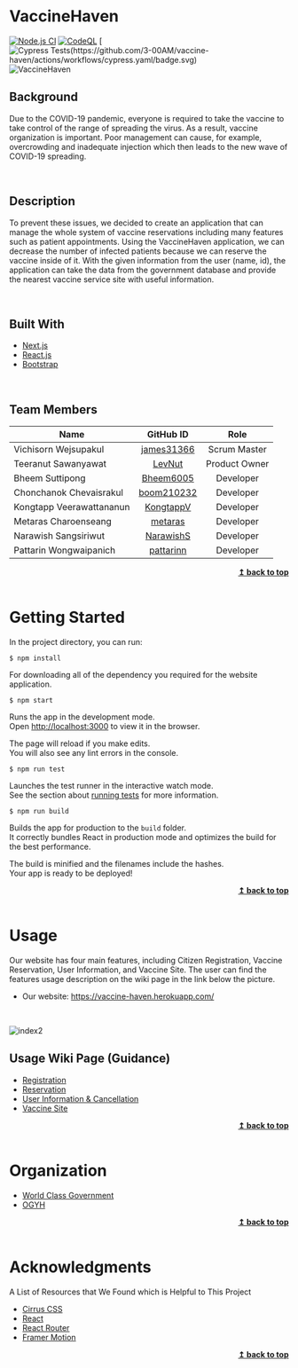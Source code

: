# VaccineHaven

[![Node.js CI](https://github.com/3-00AM/vaccine-haven/actions/workflows/node.js.yml/badge.svg)](https://github.com/3-00AM/vaccine-haven/actions/workflows/node.js.yml)
[![CodeQL](https://github.com/3-00AM/vaccine-haven/actions/workflows/codeql-analysis.yml/badge.svg)](https://github.com/3-00AM/vaccine-haven/actions/workflows/codeql-analysis.yml)
[![Cypress Tests(https://github.com/3-00AM/vaccine-haven/actions/workflows/cypress.yaml/badge.svg)](https://github.com/3-00AM/vaccine-haven/actions/workflows/cypress.yaml)
![VaccineHaven](https://i.imgur.com/U2N3Mxb.png)

## Background

Due to the COVID-19 pandemic, everyone is required to take the vaccine to take control of the range of spreading the
virus. As a result, vaccine organization is important. Poor management can cause, for example, overcrowding and
inadequate injection which then leads to the new wave of COVID-19 spreading.

<br>

## Description

To prevent these issues, we decided to create an application that can manage the whole system of vaccine reservations
including many features such as patient appointments. Using the VaccineHaven application, we can decrease the number of
infected patients because we can reserve the vaccine inside of it. With the given information from the user (name, id),
the application can take the data from the government database and provide the nearest vaccine service site with useful
information.

<br>

## Built With

* [Next.js](https://nextjs.org/)
* [React.js](https://reactjs.org/)
* [Bootstrap](https://getbootstrap.com/)

<br>

## Team Members

| Name                     |                  GitHub ID                  |     Role      |
| ------------------------ | :-----------------------------------------: | :-----------: |
| Vichisorn Wejsupakul     | [james31366](https://github.com/james31366) | Scrum Master  |
| Teeranut Sawanyawat      |     [LevNut](https://github.com/LevNut)     | Product Owner |
| Bheem Suttipong          |  [Bheem6005](https://github.com/Bheem6005)  |   Developer   |
| Chonchanok Chevaisrakul  | [boom210232](https://github.com/boom210232) |   Developer   |
| Kongtapp Veerawattananun |  [KongtappV](https://github.com/KongtappV)  |   Developer   |
| Metaras Charoenseang     |    [metaras](https://github.com/metaras)    |   Developer   |
| Narawish Sangsiriwut     |  [NarawishS](https://github.com/NarawishS)  |   Developer   |
| Pattarin Wongwaipanich   |  [pattarinn](https://github.com/pattarinn)  |   Developer   |

<div align="right"> <b><a href="#top">↥ back to top</a></b> </div>

<br>

# Getting Started

In the project directory, you can run:

    $ npm install

For downloading all of the dependency you required for the website application.

    $ npm start

Runs the app in the development mode.\
Open [http://localhost:3000](http://localhost:3000) to view it in the browser.

The page will reload if you make edits.\
You will also see any lint errors in the console.

    $ npm run test

Launches the test runner in the interactive watch mode.\
See the section about [running tests](https://facebook.github.io/create-react-app/docs/running-tests) for more
information.

    $ npm run build

Builds the app for production to the `build` folder.\
It correctly bundles React in production mode and optimizes the build for the best performance.

The build is minified and the filenames include the hashes.\
Your app is ready to be deployed!


<div align="right"> <b><a href="#top">↥ back to top</a></b> </div>

<br>

# Usage

Our website has four main features, including Citizen Registration, Vaccine Reservation, User Information, and Vaccine
Site. The user can find the features usage description on the wiki page in the link below the picture.

* Our website: https://vaccine-haven.herokuapp.com/

<br>

![index2](https://i.imgur.com/MasIFeA.png)

## Usage Wiki Page (Guidance)

* [Registration](https://github.com/3-00AM/vaccine-haven/wiki/Registration)
* [Reservation](https://github.com/3-00AM/vaccine-haven/wiki/Reservation)
* [User Information & Cancellation](https://github.com/3-00AM/vaccine-haven/wiki/User-Information-&-Cancellation)
* [Vaccine Site](https://github.com/3-00AM/vaccine-haven/wiki/Vaccine-Site)

<div align="right"> <b><a href="#top">↥ back to top</a></b> </div>

<br>

# Organization

* [World Class Government](https://github.com/WorldClassProgrammers/Government-APIs)
* [OGYH](https://github.com/OGYH-Team)

<div align="right"> <b><a href="#top">↥ back to top</a></b> </div>

<br>

# Acknowledgments

A List of Resources that We Found which is Helpful to This Project

* [Cirrus CSS](https://cirrus-ui.netlify.app/)
* [React](https://reactjs.org/docs/getting-started.html)
* [React Router](https://reactrouter.com/docs/en/v6)
* [Framer Motion](https://www.framer.com/motion/)

<div align="right"> <b><a href="#top">↥ back to top</a></b> </div>
